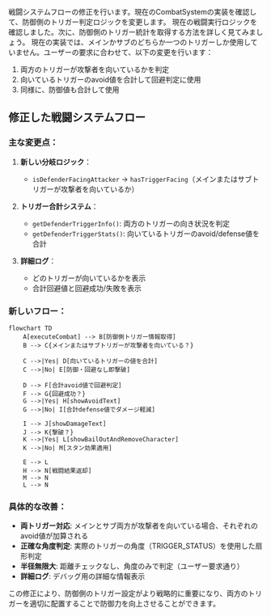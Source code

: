 戦闘システムフローの修正を行います。現在のCombatSystemの実装を確認して、防御側のトリガー判定ロジックを変更します。 現在の戦闘実行ロジックを確認しました。次に、防御側のトリガー統計を取得する方法を詳しく見てみましょう。 現在の実装では、メインかサブのどちらか一つのトリガーしか使用していません。ユーザーの要求に合わせて、以下の変更を行います：

1. 両方のトリガーが攻撃者を向いているかを判定
2. 向いているトリガーのavoid値を合計して回避判定に使用
3. 同様に、防御値も合計して使用

## 修正した戦闘システムフロー

### 主な変更点：

1. **新しい分岐ロジック**：
   - `isDefenderFacingAttacker` → `hasTriggerFacing`（メインまたはサブトリガーが攻撃者を向いているか）

2. **トリガー合計システム**：
   - `getDefenderTriggerInfo()`: 両方のトリガーの向き状況を判定
   - `getDefenderTriggerStats()`: 向いているトリガーのavoid/defense値を合計

3. **詳細ログ**：
   - どのトリガーが向いているかを表示
   - 合計回避値と回避成功/失敗を表示

### 新しいフロー：

```mermaid
flowchart TD
    A[executeCombat] --> B[防御側トリガー情報取得]
    B --> C{メインまたはサブトリガーが攻撃者を向いている？}
    
    C -->|Yes| D[向いているトリガーの値を合計]
    C -->|No| E[防御・回避なし即撃破]
    
    D --> F[合計avoid値で回避判定]
    F --> G{回避成功？}
    G -->|Yes| H[showAvoidText]
    G -->|No| I[合計defense値でダメージ軽減]
    
    I --> J[showDamageText]
    J --> K{撃破？}
    K -->|Yes| L[showBailOutAndRemoveCharacter]
    K -->|No| M[スタン効果適用]
    
    E --> L
    H --> N[戦闘結果返却]
    M --> N
    L --> N
```

### 具体的な改善：

- **両トリガー対応**: メインとサブ両方が攻撃者を向いている場合、それぞれのavoid値が加算される
- **正確な角度判定**: 実際のトリガーの角度（TRIGGER_STATUS）を使用した扇形判定
- **半径無限大**: 距離チェックなし、角度のみで判定（ユーザー要求通り）
- **詳細ログ**: デバッグ用の詳細な情報表示

この修正により、防御側のトリガー設定がより戦略的に重要になり、両方のトリガーを適切に配置することで防御力を向上させることができます。